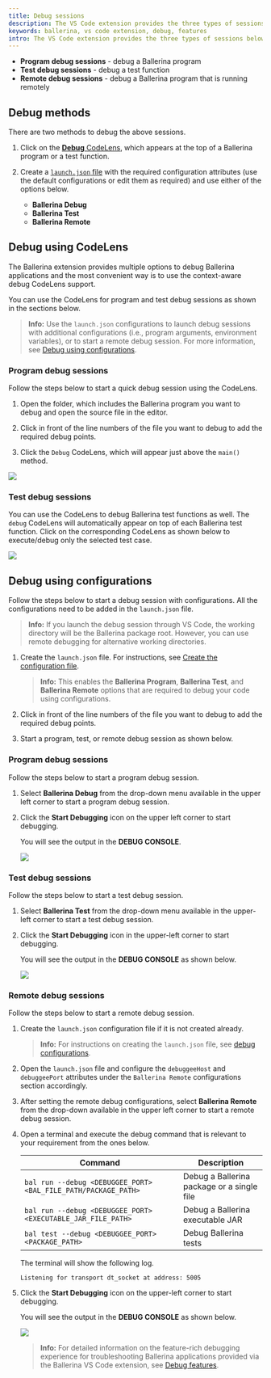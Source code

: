 ```yaml
---
title: Debug sessions 
description: The VS Code extension provides the three types of sessions below to debug your Ballerina code.
keywords: ballerina, vs code extension, debug, features
intro: The VS Code extension provides the three types of sessions below to debug your Ballerina code.
---
```


- **Program debug sessions** - debug a Ballerina program
- **Test debug sessions** - debug a test function
- **Remote debug sessions** - debug a Ballerina program that is running remotely

## Debug methods

There are two methods to debug the above sessions.

1. Click on the [**Debug** CodeLens](#debug-using-codelens), which appears at the top of a Ballerina program or a test function.

2. Create a [`launch.json` file](#debug-using-configurations) with the required configuration attributes (use the default configurations or edit them as required) and use either of the options below.
    - **Ballerina Debug**
    - **Ballerina Test**
    - **Ballerina Remote**

## Debug using CodeLens

The Ballerina extension provides multiple options to debug Ballerina applications and the most convenient way is to use the context-aware debug CodeLens support.

You can use the CodeLens for program and test debug sessions as shown in the sections below.

>**Info:** Use the `launch.json` configurations to launch debug sessions with additional configurations (i.e., program arguments, environment variables), or to start a remote debug session. For more information, see [Debug using configurations](#debug-using-configurations).

### Program debug sessions

Follow the steps below to start a quick debug session using the CodeLens.

1. Open the folder, which includes the Ballerina program you want to debug and open the source file in the editor.

2. Click in front of the line numbers of the file you want to debug to add the required debug points.

3. Click the `Debug` CodeLens, which will appear just above the `main()` method.

<img src="/learn/images/vs-code-extension/debug/start-quick-main-debug-session.gif" class="cInlineImage-full"/>

### Test debug sessions

You can use the CodeLens to debug Ballerina test functions as well. The `debug` CodeLens will automatically appear on top of each Ballerina test function. Click on the corresponding CodeLens as shown below to execute/debug only the selected test case.

<img src="/learn/images/vs-code-extension/debug/start-quick-test-debug-session.gif" class="cInlineImage-full"/>

## Debug using configurations

Follow the steps below to start a debug session with configurations. All the configurations need to be added in the `launch.json` file.

>**Info:** If you launch the debug session through VS Code, the working directory will be the Ballerina package root. However, you can use remote debugging for alternative working directories.

1. Create the `launch.json` file. For instructions, see [Create the configuration file](/learn/vs-code-extension/debug-the-code/debug-configurations/#create-the-configuration-file).

    >**Info:**   This enables the **Ballerina Program**, **Ballerina Test**, and **Ballerina Remote** options that are required to debug your code using configurations.

2. Click in front of the line numbers of the file you want to debug to add the required debug points.

3. Start a program, test, or remote debug session as shown below.        

### Program debug sessions

Follow the steps below to start a program debug session.

1. Select **Ballerina Debug** from the drop-down menu available in the upper left corner to start a program debug session.

2. Click the **Start Debugging** icon on the upper left corner to start debugging.

    You will see the output in the **DEBUG CONSOLE**.

    <img src="/learn/images/vs-code-extension/debug/program-debug.gif" class="cInlineImage-full"/>

### Test debug sessions 

Follow the steps below to start a test debug session.

1. Select **Ballerina Test** from the drop-down menu available in the upper-left corner to start a test debug session.

2. Click the **Start Debugging** icon in the upper-left corner to start debugging.

    You will see the output in the **DEBUG CONSOLE** as shown below.

    <img src="/learn/images/vs-code-extension/debug/test-debug.gif" class="cInlineImage-full"/>

### Remote debug sessions

Follow the steps below to start a remote debug session.

1. Create the `launch.json` configuration file if it is not created already. 

    >**Info:**   For instructions on creating the `launch.json` file, see [debug configurations](/learn/vs-code-extension/debug-the-code/debug-configurations/#create-the-configuration-file).

2. Open the `launch.json` file and configure the `debuggeeHost` and `debuggeePort` attributes under the `Ballerina Remote` configurations section accordingly.

3. After setting the remote debug configurations, select **Ballerina Remote** from the drop-down available in the upper left corner to start a remote debug session.

4. Open a terminal and execute the debug command that is relevant to your requirement from the ones below.

      | Command                   	| Description                                                          	|
      |---------------------------------	|----------------------------------------------------------------------	|
      | `bal run --debug <DEBUGGEE_PORT> <BAL_FILE_PATH/PACKAGE_PATH>`                 	| Debug a Ballerina package or a single file
      | `bal run --debug <DEBUGGEE_PORT> <EXECUTABLE_JAR_FILE_PATH>`                	| Debug a Ballerina executable JAR
      | `bal test --debug <DEBUGGEE_PORT> <PACKAGE_PATH>`                	| Debug Ballerina tests

      The terminal will show the following log.

      ```ballerina
      Listening for transport dt_socket at address: 5005
      ```

5. Click the **Start Debugging** icon on the upper-left corner to start debugging.

      You will see the output in the **DEBUG CONSOLE** as shown below.

      <img src="/learn/images/vs-code-extension/debug/remote-debug.gif" class="cInlineImage-full"/>

    >**Info:** For detailed information on the feature-rich debugging experience for troubleshooting Ballerina applications provided via the Ballerina VS Code extension, see [Debug features](/learn/vs-code-extension/debug-the-code/debug-features/).